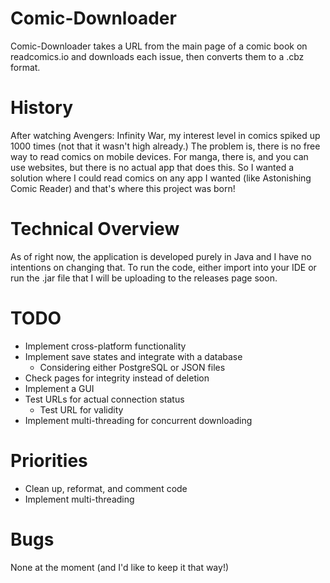 # Comic-Downloader
Comic-Downloader takes a URL from the main page of a comic book on readcomics.io and downloads each issue, then converts them to a .cbz format.

# History
After watching Avengers: Infinity War, my interest level in comics spiked up 1000 times (not that it wasn't high already.) The problem is, there is no free way to read comics on mobile devices. For manga, there is, and you can use websites, but there is no actual app that does this. So I wanted a solution where I could read comics on any app I wanted (like Astonishing Comic Reader) and that's where this project was born!

# Technical Overview
As of right now, the application is developed purely in Java and I have no intentions on changing that. To run the code, either import into your IDE or run the .jar file that I will be uploading to the releases page soon. 

# TODO
- Implement cross-platform functionality
- Implement save states and integrate with a database
  - Considering either PostgreSQL or JSON files
- Check pages for integrity instead of deletion
- Implement a GUI
- Test URLs for actual connection status
  - Test URL for validity
- Implement multi-threading for concurrent downloading

# Priorities
 - Clean up, reformat, and comment code
 - Implement multi-threading

# Bugs
None at the moment (and I'd like to keep it that way!)
